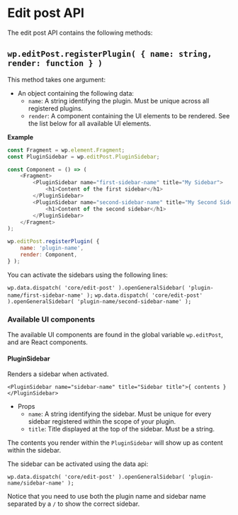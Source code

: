 Edit post API
====

The edit post API contains the following methods:

## `wp.editPost.registerPlugin( { name: string, render: function } )`

This method takes one argument: 
- An object containing the following data:
  - `name`: A string identifying the plugin. Must be unique across all registered plugins.
  - `render`: A component containing the UI elements to be rendered. See the list below for all available UI elements.
  
**Example**

```js
const Fragment = wp.element.Fragment;
const PluginSidebar = wp.editPost.PluginSidebar;

const Component = () => (
	<Fragment>
        <PluginSidebar name="first-sidebar-name" title="My Sidebar">
            <h1>Content of the first sidebar</h1>
        </PluginSidebar>
        <PluginSidebar name="second-sidebar-name" title="My Second Sidebar">
            <h1>Content of the second sidebar</h1>
        </PluginSidebar>
	</Fragment>
);

wp.editPost.registerPlugin( {
    name: 'plugin-name',
    render: Component,
} );
```

You can activate the sidebars using the following lines:

`wp.data.dispatch( 'core/edit-post' ).openGeneralSidebar( 'plugin-name/first-sidebar-name' );`
`wp.data.dispatch( 'core/edit-post' ).openGeneralSidebar( 'plugin-name/second-sidebar-name' );`

  
### Available UI components

The available UI components are found in the global variable `wp.editPost`, and are React components.

#### PluginSidebar

Renders a sidebar when activated.

`<PluginSidebar name="sidebar-name" title="Sidebar title">{ contents }</PluginSidebar>`

- Props
  - `name`: A string identifying the sidebar. Must be unique for every sidebar registered within the scope of your plugin.
  - `title`: Title displayed at the top of the sidebar. Must be a string.
  
The contents you render within the `PluginSidebar` will show up as content within the sidebar.

The sidebar can be activated using the data api:

`wp.data.dispatch( 'core/edit-post' ).openGeneralSidebar( 'plugin-name/sidebar-name' );`

Notice that you need to use both the plugin name and sidebar name separated by a `/` to show the correct sidebar.
